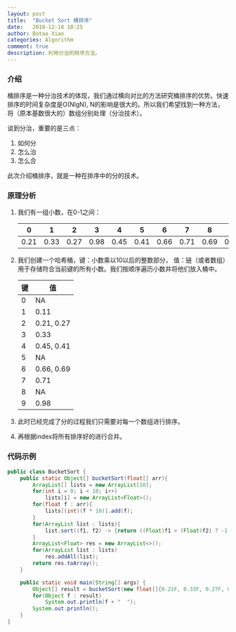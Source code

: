 ```yaml
---
layout: post
title:  "Bucket Sort 桶排序"
date:   2018-12-18 10:25
author: Botao Xiao
categories: Algorithm
comment: true
description: 利用分治的排序方法。
---
```

### 介绍
桶排序是一种分治技术的体现，我们通过横向对比的方法研究桶排序的优势。快速排序的时间复杂度是O(NlgN), N的影响是很大的。所以我们希望找到一种方法，将（原本基数很大的）数组分别处理（分治技术）。

谈到分治，重要的是三点：
1. 如何分
2. 怎么治
3. 怎么合

此次介绍桶排序，就是一种在排序中的分的技术。

### 原理分析
1. 我们有一组小数，在0-1之间：

    | 0 | 1 | 2 | 3 | 4 | 5 | 6 | 7 | 8 | 9 |
    | --- | --- | --- | --- | --- | --- | --- | --- | --- | --- |
	| 0.21 | 0.33 |  0.27 | 0.98 | 0.45 | 0.41 | 0.66 | 0.71 | 0.69 | 0.11 |
	
2. 我们创建一个哈希桶，键：小数乘以10以后的整数部分， 值：链（或者数组）用于存储符合当前键的所有小数。我们按顺序遍历小数并将他们放入桶中。

    | 键 | 值 |
    | --- | --- |
    | 0 | NA |
    | 1 | 0.11 |
    | 2 | 0.21, 0.27 |
    | 3 | 0.33 |
    | 4 | 0.45, 0.41 |
    | 5 | NA |
    | 6 | 0.66, 0.69 |
    | 7 | 0.71 |
    | 8 | NA |
    | 9 | 0.98 |
	
3. 此时已经完成了分的过程我们只需要对每一个数组进行排序。
4. 再根据index将所有排序好的进行合并。

### 代码示例
```Java
public class BucketSort {
    public static Object[] bucketSort(float[] arr){
        ArrayList[] lists = new ArrayList[10];
        for(int i = 0; i < 10; i++)
            lists[i] = new ArrayList<Float>();
        for(float f : arr){
            lists[(int)(f * 10)].add(f);
        }
        for(ArrayList list : lists){
            list.sort((f1, f2) -> {return ((Float)f1 > (Float)f2) ? -1: 1;} );
        }
        ArrayList<Float> res = new ArrayList<>();
        for(ArrayList list : lists)
            res.addAll(list);
        return res.toArray();
    }

    public static void main(String[] args) {
        Object[] result = bucketSort(new float[]{0.21F, 0.33F, 0.27F, 0.98F,  0.45F, 0.41F, 0.66F, 0.71F, 0.69F, 0.11F});
        for(Object f : result)
            System.out.println(f + "  ");
        System.out.println();
    }
}
```
    